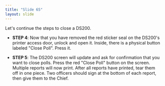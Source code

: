 ```yaml
---
title: "Slide 65"
layout: slide
---
```


Let's continue the steps to close a DS200.

- **STEP 4**: Now that you have removed the red sticker seal on the DS200's printer access door, unlock and open it. Inside, there is a physical button labeled "Close Poll". Press it.

- **STEP 5**: The DS200 screen will update and ask for confirmation that you want to close polls. Press the red "Close Poll" button on the screen. Multiple reports will now print. After all reports have printed, tear them off in one piece. Two officers should sign at the bottom of each report, then give them to the Chief.